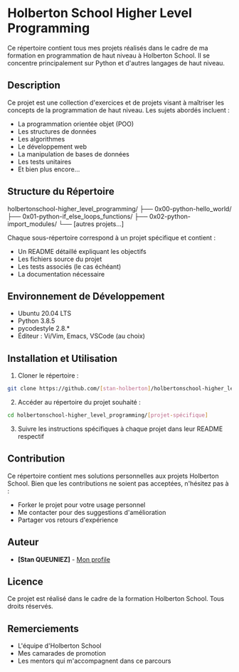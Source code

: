 # Holberton School Higher Level Programming

Ce répertoire contient tous mes projets réalisés dans le cadre de ma formation en programmation de haut niveau à Holberton School. Il se concentre principalement sur Python et d'autres langages de haut niveau.

## Description

Ce projet est une collection d'exercices et de projets visant à maîtriser les concepts de la programmation de haut niveau. Les sujets abordés incluent :
- La programmation orientée objet (POO)
- Les structures de données
- Les algorithmes
- Le développement web
- La manipulation de bases de données
- Les tests unitaires
- Et bien plus encore...

## Structure du Répertoire

holbertonschool-higher_level_programming/
├── 0x00-python-hello_world/
├── 0x01-python-if_else_loops_functions/
├── 0x02-python-import_modules/
└── [autres projets...]

Chaque sous-répertoire correspond à un projet spécifique et contient :
- Un README détaillé expliquant les objectifs
- Les fichiers source du projet
- Les tests associés (le cas échéant)
- La documentation nécessaire

## Environnement de Développement
- Ubuntu 20.04 LTS
- Python 3.8.5
- pycodestyle 2.8.*
- Éditeur : Vi/Vim, Emacs, VSCode (au choix)

## Installation et Utilisation

1. Cloner le répertoire :
```bash
git clone https://github.com/[stan-holberton]/holbertonschool-higher_level_programming.git
```

2. Accéder au répertoire du projet souhaité :
```bash
cd holbertonschool-higher_level_programming/[projet-spécifique]
```

3. Suivre les instructions spécifiques à chaque projet dans leur README respectif

## Contribution

Ce répertoire contient mes solutions personnelles aux projets Holberton School. Bien que les contributions ne soient pas acceptées, n'hésitez pas à :
- Forker le projet pour votre usage personnel
- Me contacter pour des suggestions d'amélioration
- Partager vos retours d'expérience

## Auteur

- **[Stan QUEUNIEZ]** - [Mon profile](https://github.com/[stan-holberton])

## Licence

Ce projet est réalisé dans le cadre de la formation Holberton School. Tous droits réservés.

## Remerciements

- L'équipe d'Holberton School
- Mes camarades de promotion
- Les mentors qui m'accompagnent dans ce parcours
